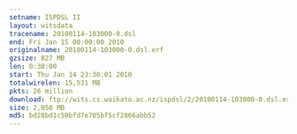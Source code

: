 ```yaml
---
setname: ISPDSL II
layout: witsdata
tracename: 20100114-103000-0.dsl
end: Fri Jan 15 00:00:00 2010
originalname: 20100114-103000-0.dsl.erf
gzsize: 827 MB
len: 0:30:00
start: Thu Jan 14 23:30:01 2010
totalwirelen: 15,531 MB
pkts: 26 million
download: ftp://wits.cs.waikato.ac.nz/ispdsl/2/20100114-103000-0.dsl.erf.gz
size: 2,050 MB
md5: bd28bd1c50bfd7e705bf5cf2866abb52
---
```

